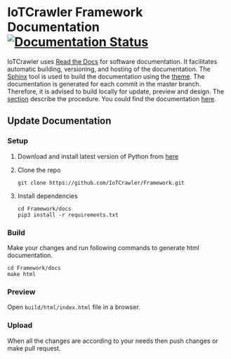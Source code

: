 # IoTCrawler Framework Documentation [![Documentation Status](https://readthedocs.org/projects/iotcrawler/badge/?version=latest)](https://iotcrawler.readthedocs.io/en/latest/?badge=latest)
IoTCrawler uses [Read the Docs](https://readthedocs.org/) for software documentation. It facilitates automatic building, versioning, and hosting of the documentation. The [Sphinx](https://www.sphinx-doc.org/en/master/) tool is used to build the documentation using the [theme](https://github.com/readthedocs/sphinx_rtd_theme).
The documentation is generated for each commit in the master branch. Therefore, it is advised to build locally for update, preview and design. The [section](#update-documentation) describe the procedure. You could find the documentation [here](https://iotcrawler.readthedocs.io/en/latest/introduction.html).

## Update Documentation
### Setup
1. Download and install latest version of Python from [here](https://www.python.org/downloads/)
2. Clone the repo

   `git clone https://github.com/IoTCrawler/Framework.git`
3. Install dependencies

   ```
   cd Framework/docs
   pip3 install -r requirements.txt
   ```
### Build
Make your changes and run following commands to generate html documentation.

```
cd Framework/docs
make html
```
### Preview
Open `build/html/index.html` file in a browser.
### Upload
When all the changes are according to your needs then push changes or make pull request. 


